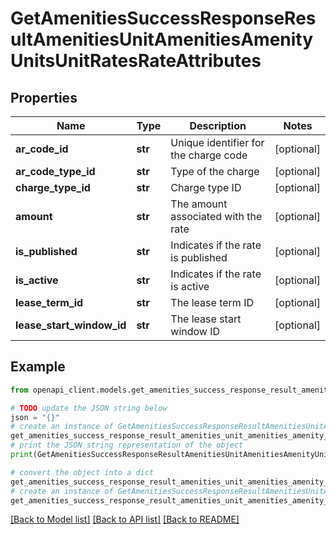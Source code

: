 # GetAmenitiesSuccessResponseResultAmenitiesUnitAmenitiesAmenityUnitsUnitRatesRateAttributes


## Properties

Name | Type | Description | Notes
------------ | ------------- | ------------- | -------------
**ar_code_id** | **str** | Unique identifier for the charge code | [optional] 
**ar_code_type_id** | **str** | Type of the charge | [optional] 
**charge_type_id** | **str** | Charge type ID | [optional] 
**amount** | **str** | The amount associated with the rate | [optional] 
**is_published** | **str** | Indicates if the rate is published | [optional] 
**is_active** | **str** | Indicates if the rate is active | [optional] 
**lease_term_id** | **str** | The lease term ID | [optional] 
**lease_start_window_id** | **str** | The lease start window ID | [optional] 

## Example

```python
from openapi_client.models.get_amenities_success_response_result_amenities_unit_amenities_amenity_units_unit_rates_rate_attributes import GetAmenitiesSuccessResponseResultAmenitiesUnitAmenitiesAmenityUnitsUnitRatesRateAttributes

# TODO update the JSON string below
json = "{}"
# create an instance of GetAmenitiesSuccessResponseResultAmenitiesUnitAmenitiesAmenityUnitsUnitRatesRateAttributes from a JSON string
get_amenities_success_response_result_amenities_unit_amenities_amenity_units_unit_rates_rate_attributes_instance = GetAmenitiesSuccessResponseResultAmenitiesUnitAmenitiesAmenityUnitsUnitRatesRateAttributes.from_json(json)
# print the JSON string representation of the object
print(GetAmenitiesSuccessResponseResultAmenitiesUnitAmenitiesAmenityUnitsUnitRatesRateAttributes.to_json())

# convert the object into a dict
get_amenities_success_response_result_amenities_unit_amenities_amenity_units_unit_rates_rate_attributes_dict = get_amenities_success_response_result_amenities_unit_amenities_amenity_units_unit_rates_rate_attributes_instance.to_dict()
# create an instance of GetAmenitiesSuccessResponseResultAmenitiesUnitAmenitiesAmenityUnitsUnitRatesRateAttributes from a dict
get_amenities_success_response_result_amenities_unit_amenities_amenity_units_unit_rates_rate_attributes_from_dict = GetAmenitiesSuccessResponseResultAmenitiesUnitAmenitiesAmenityUnitsUnitRatesRateAttributes.from_dict(get_amenities_success_response_result_amenities_unit_amenities_amenity_units_unit_rates_rate_attributes_dict)
```
[[Back to Model list]](../README.md#documentation-for-models) [[Back to API list]](../README.md#documentation-for-api-endpoints) [[Back to README]](../README.md)


